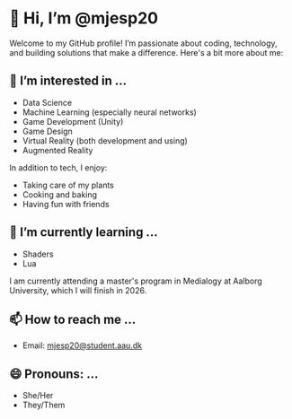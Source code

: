 # 👋 Hi, I’m @mjesp20

Welcome to my GitHub profile! I’m passionate about coding, technology, and building solutions that make a difference. Here's a bit more about me:

## 👀 I’m interested in ...
- Data Science
- Machine Learning (especially neural networks)
- Game Development (Unity)
- Game Design
- Virtual Reality (both development and using)
- Augmented Reality

In addition to tech, I enjoy:
- Taking care of my plants
- Cooking and baking
- Having fun with friends

## 🌱 I’m currently learning ...
- Shaders
- Lua

I am currently attending a master's program in Medialogy at Aalborg University, which I will finish in 2026.

## 📫 How to reach me ...
- Email: [mjesp20@student.aau.dk](mailto:mjesp20@student.aau.dk)

## 😄 Pronouns: ...
- She/Her
- They/Them
